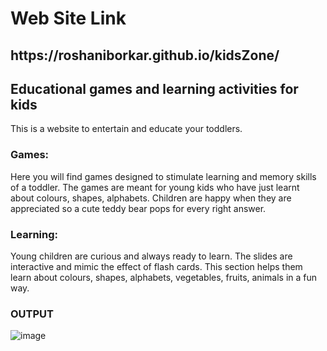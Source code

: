 <h1> Web Site Link</h1> <h2>https://roshaniborkar.github.io/kidsZone/ </h2>
<h2>Educational games and learning activities for kids</h2>
This is a website to entertain and educate your toddlers.

<h3>Games:</h3> Here you will find games designed to stimulate learning and memory skills of a toddler. The games are meant for young kids who have just learnt about colours, shapes, alphabets. Children are happy when they are appreciated so a cute teddy bear pops for every right answer.

<h3>Learning:</h3> Young children are curious and always ready to learn. The slides are interactive and mimic the effect of flash cards. This section helps them learn about colours, shapes, alphabets, vegetables, fruits, animals in a fun way.

<h3>OUTPUT</h3>

![image](https://github.com/roshaniborkar/kidsZone/assets/58977139/5f0419c1-6b61-4718-a579-ab18ffdca9dd)
